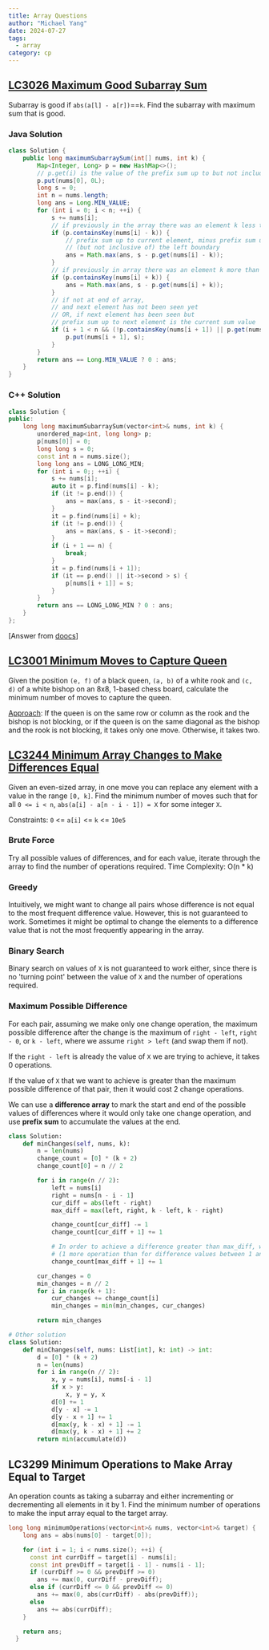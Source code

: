 ```yaml
---
title: Array Questions
author: "Michael Yang"
date: 2024-07-27
tags:
  - array
category: cp
---
```


## <u>LC3026 Maximum Good Subarray Sum</u>

Subarray is good if `abs(a[l] - a[r])`==`k`. Find the subarray with maximum sum that is good.

### Java Solution

```java
class Solution {
    public long maximumSubarraySum(int[] nums, int k) {
        Map<Integer, Long> p = new HashMap<>();
        // p.get(i) is the value of the prefix sum up to but not including a[i]
        p.put(nums[0], 0L);
        long s = 0;
        int n = nums.length;
        long ans = Long.MIN_VALUE;
        for (int i = 0; i < n; ++i) {
            s += nums[i];
            // if previously in the array there was an element k less than current element
            if (p.containsKey(nums[i] - k)) {
                // prefix sum up to current element, minus prefix sum up to
                // (but not inclusive of) the left boundary
                ans = Math.max(ans, s - p.get(nums[i] - k));
            }
            // if previously in array there was an element k more than current element
            if (p.containsKey(nums[i] + k)) {
                ans = Math.max(ans, s - p.get(nums[i] + k));
            }
            // if not at end of array,
            // and next element has not been seen yet
            // OR, if next element has been seen but
            // prefix sum up to next element is the current sum value 's'
            if (i + 1 < n && (!p.containsKey(nums[i + 1]) || p.get(nums[i + 1]) > s)) {
                p.put(nums[i + 1], s);
            }
        }
        return ans == Long.MIN_VALUE ? 0 : ans;
    }
}
```

### C++ Solution

```cpp
class Solution {
public:
    long long maximumSubarraySum(vector<int>& nums, int k) {
        unordered_map<int, long long> p;
        p[nums[0]] = 0;
        long long s = 0;
        const int n = nums.size();
        long long ans = LONG_LONG_MIN;
        for (int i = 0;; ++i) {
            s += nums[i];
            auto it = p.find(nums[i] - k);
            if (it != p.end()) {
                ans = max(ans, s - it->second);
            }
            it = p.find(nums[i] + k);
            if (it != p.end()) {
                ans = max(ans, s - it->second);
            }
            if (i + 1 == n) {
                break;
            }
            it = p.find(nums[i + 1]);
            if (it == p.end() || it->second > s) {
                p[nums[i + 1]] = s;
            }
        }
        return ans == LONG_LONG_MIN ? 0 : ans;
    }
};
```

[Answer from [doocs](https://github.com/doocs/leetcode/blob/main/solution/3000-3099/3026.Maximum%20Good%20Subarray%20Sum/README_EN.md)]

## <u>LC3001 Minimum Moves to Capture Queen</u>

Given the position `(e, f)` of a black queen, `(a, b)` of a white rook and `(c, d)` of a white bishop on an 8x8, 1-based chess board, calculate the minimum number of moves to capture the queen.

<u>Approach</u>: If the queen is on the same row or column as the rook and the bishop is not blocking, or if the queen is on the same diagonal as the bishop and the rook is not blocking, it takes only one move. Otherwise, it takes two.

## <u>LC3244 Minimum Array Changes to Make Differences Equal</u>

Given an even-sized array, in one move you can replace any element with a value in the range `[0, k]`. Find the minimum number of moves such that for all `0 <= i < n`, `abs(a[i] - a[n - i - 1]) = X` for some integer `X`.

Constraints: `0` <= `a[i]` <= `k` <= `10e5`

### Brute Force

Try all possible values of differences, and for each value, iterate through the array to find the number of operations required. Time Complexity: O(n \* k)

### Greedy

Intuitively, we might want to change all pairs whose difference is not equal to the most frequent difference value. However, this is not guaranteed to work. Sometimes it might be optimal to change the elements to a difference value that is not the most frequently appearing in the array.

### Binary Search

Binary search on values of `X` is not guaranteed to work either, since there is no 'turning point' between the value of `X` and the number of operations required.

### Maximum Possible Difference

For each pair, assuming we make only one change operation, the maximum possible difference after the change is the maximum of `right - left`, `right - 0`, or `k - left`, where we assume `right > left` (and swap them if not).

If the `right - left` is already the value of `X` we are trying to achieve, it takes 0 operations.

If the value of `X` that we want to achieve is greater than the maximum possible difference of that pair, then it would cost 2 change operations.

We can use a **difference array** to mark the start and end of the possible values of differences where it would only take one change operation, and use **prefix sum** to accumulate the values at the end.

```python
class Solution:
    def minChanges(self, nums, k):
        n = len(nums)
        change_count = [0] * (k + 2)
        change_count[0] = n // 2

        for i in range(n // 2):
            left = nums[i]
            right = nums[n - i - 1]
            cur_diff = abs(left - right)
            max_diff = max(left, right, k - left, k - right)

            change_count[cur_diff] -= 1
            change_count[cur_diff + 1] += 1

            # In order to achieve a difference greater than max_diff, we need 2 operations,
            # (1 more operation than for difference values between 1 and max_diff)
            change_count[max_diff + 1] += 1

        cur_changes = 0
        min_changes = n // 2
        for i in range(k + 1):
            cur_changes += change_count[i]
            min_changes = min(min_changes, cur_changes)

        return min_changes
```

```python
# Other solution
class Solution:
    def minChanges(self, nums: List[int], k: int) -> int:
        d = [0] * (k + 2)
        n = len(nums)
        for i in range(n // 2):
            x, y = nums[i], nums[-i - 1]
            if x > y:
                x, y = y, x
            d[0] += 1
            d[y - x] -= 1
            d[y - x + 1] += 1
            d[max(y, k - x) + 1] -= 1
            d[max(y, k - x) + 1] += 2
        return min(accumulate(d))
```

## LC3299 Minimum Operations to Make Array Equal to Target

An operation counts as taking a subarray and either incrementing or decrementing all elements in it by 1. Find the minimum number of operations to make the input array equal to the target array.

```cpp
long long minimumOperations(vector<int>& nums, vector<int>& target) {
    long ans = abs(nums[0] - target[0]);

    for (int i = 1; i < nums.size(); ++i) {
      const int currDiff = target[i] - nums[i];
      const int prevDiff = target[i - 1] - nums[i - 1];
      if (currDiff >= 0 && prevDiff >= 0)
        ans += max(0, currDiff - prevDiff);
      else if (currDiff <= 0 && prevDiff <= 0)
        ans += max(0, abs(currDiff) - abs(prevDiff));
      else
        ans += abs(currDiff);
    }

    return ans;
  }
```
